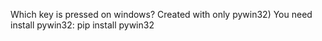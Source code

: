 Which key is pressed on windows?
Created with only pywin32)
You need install pywin32: 
pip install pywin32
